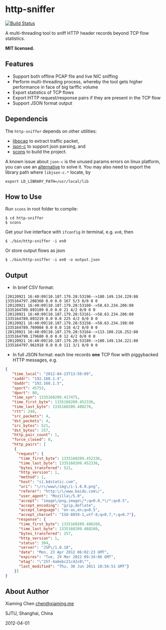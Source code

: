 http-sniffer
==========

[![Build Status](https://travis-ci.org/caesar0301/http-sniffer.svg)](https://travis-ci.org/caesar0301/http-sniffer)

A multi-threading tool to sniff HTTP header records beyond TCP flow statistics.

**MIT licensed.**

Features
------------

* Support both offline PCAP file and live NIC sniffing
* Perform multi-threading process, whereby the tool gets higher performance in face of big tarffic volume
* Export statistics of TCP flows
* Export HTTP request/response pairs if they are present in the TCP flow
* Support JSON format output


Dependencis
------------

The `http-sniffer` depends on other utilities:

  * [libpcap](http://www.tcpdump.org/) to extract traffic packet,
  * [json-c](https://github.com/json-c/json-c) to support json parsing, and
  * [scons](http://www.scons.org/) to build the project.


A known issue about `json-c` is the unused params errors on linux platform,
you can use an [alternative](https://github.com/phalcon/json-c) to solve it.
You may also need to export the library path where `libjson-c.*` locate, by

    export LD_LIBRARY_PATH=/usr/local/lib


How to Use
----------

Run `scons` in root folder to compile:

    $ cd http-sniffer
    $ scons

Get your live interface with `ifconfig` in terminal, e.g. `en0`, then

    $ ./bin/http-sniffer -i en0

Or store output flows as json

    $ ./bin/http-sniffer -i en0 -o output.json


Output
------

* In brief CSV format:

```csv
[20120921 16:40:09]10.187.179.28:53196-->180.149.134.229:80 1335164797.208360 0.0 0.0 167 5/3 0/0 0 0
[20120921 16:40:09]10.187.179.28:53160-->58.63.234.206:80 1335164789.893109 0.0 0.0 21 4/2 0/0 0 0
[20120921 16:40:09]10.187.179.28:53161-->58.63.234.206:80 1335164789.893219 0.0 0.0 225 4/2 0/0 0 0
[20120921 16:40:09]10.187.179.28:53158-->58.63.234.198:80 1335164789.769004 0.0 0.0 118 4/2 0/0 0 0
[20120921 16:40:09]10.187.179.28:53164-->113.108.216.252:80 1335164790.179680 0.0 0.0 12 4/2 0/0 0 0
[20120921 16:40:09]10.187.179.28:53189-->180.149.134.221:80 1335164797.961918 0.0 0.0 111 3/1 0/0 0 0
```

* In full JSON format: each line records **one** TCP flow with piggybacked HTTP messages, e.g.

```json
{
   "time_local": "2012-04-23T13:50:09",
   "saddr": "192.168.1.4", 
   "daddr": "192.168.1.5", 
   "sport": 45753, 
   "dport": 80, 
   "time_syn": 1335160209.417475, 
   "time_first_byte": 1335160209.452336, 
   "time_last_byte": 1335160209.488276, 
   "rtt": 248, 
   "src_packets": 4, 
   "dst_packets": 4, 
   "src_bytes": 521, 
   "dst_bytes": 257, 
   "http_pair_count": 1, 
   "force_closed": 0, 
   "http_pairs": [ 
    { 
     "request": { 
      "time_first_byte": 1335160209.452336, 
      "time_last_byte": 1335160209.452336, 
      "bytes_transfered": 521, 
      "http_version": 1, 
      "method": 1, 
      "host": "s1.bdstatic.com", 
      "uri": "\/r\/www\/img\/i-1.0.0.png", 
      "referer": "http:\/\/www.baidu.com\/", 
      "user_agent": "Mozilla\/5.0", 
      "accept": "image\/png,image\/*;q=0.8,*\/*;q=0.5", 
      "accept_encoding": "gzip,deflate", 
      "accept_language": "en-us,en;q=0.5", 
      "accept_charset": "ISO-8859-1,utf-8;q=0.7,*;q=0.7"}, 
     "response": {
      "time_first_byte": 1335160209.488260, 
      "time_last_byte": 1335160209.488260, 
      "bytes_transfered": 257, 
      "http_version": 1, 
      "status": 304, 
      "server": "JSP\/1.0.18", 
      "date": "Mon, 23 Apr 2012 06:02:23 GMT", 
      "expires": "Tue, 29 Mar 2022 09:34:06 GMT", 
      "etag": "\"25f-4a6ebc21c42c0\"", 
      "last_modified": "Thu, 30 Jun 2011 10:56:51 GMT"} 
    }] 
}
```


About Author
------------

Xiaming Chen <chen@xiaming.me>

SJTU, Shanghai, China

2012-04-01
